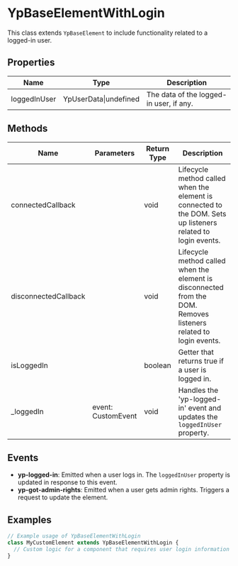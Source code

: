 # YpBaseElementWithLogin

This class extends `YpBaseElement` to include functionality related to a logged-in user.

## Properties

| Name         | Type            | Description                           |
|--------------|-----------------|---------------------------------------|
| loggedInUser | YpUserData\|undefined | The data of the logged-in user, if any. |

## Methods

| Name                | Parameters        | Return Type | Description                                             |
|---------------------|-------------------|-------------|---------------------------------------------------------|
| connectedCallback   |                   | void        | Lifecycle method called when the element is connected to the DOM. Sets up listeners related to login events. |
| disconnectedCallback|                   | void        | Lifecycle method called when the element is disconnected from the DOM. Removes listeners related to login events. |
| isLoggedIn          |                   | boolean     | Getter that returns true if a user is logged in.         |
| _loggedIn           | event: CustomEvent| void        | Handles the 'yp-logged-in' event and updates the `loggedInUser` property. |

## Events

- **yp-logged-in**: Emitted when a user logs in. The `loggedInUser` property is updated in response to this event.
- **yp-got-admin-rights**: Emitted when a user gets admin rights. Triggers a request to update the element.

## Examples

```typescript
// Example usage of YpBaseElementWithLogin
class MyCustomElement extends YpBaseElementWithLogin {
  // Custom logic for a component that requires user login information
}
```